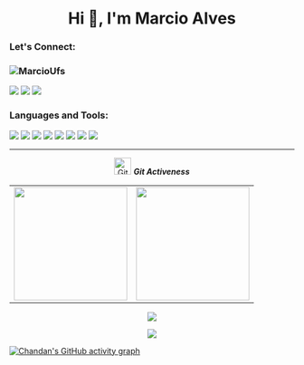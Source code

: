 

<h1 align="center">Hi 👋, I'm Marcio Alves</h1>


<h3 align="left">Let's Connect:</h3>
<h3 align="left"> <img src="https://komarev.com/ghpvc/?username=MarcioUfs&label=Profile%20views&color=0e75b6&style=flat" alt="MarcioUfs" /> </h3>

[![](https://img.shields.io/badge/-Marcio%20Alves-blue?style=for-the-badge&logo=Linkedin&logoColor=white&link=https://www.linkedin.com/in/marcio-alves-b0012098/)](https://www.linkedin.com/in/marcio-alves-b0012098/)
[![](https://img.shields.io/badge/-@MarcioUfs-%23181717?style=for-the-badge&logo=github)](https://github.com/MarcioUfs)
[![](https://img.shields.io/badge/My%20portfolio-B9B3A6?style=for-the-badge&logo=world)](https://marciosalves.com.br)

<!-- <img src="https://github.com/ArshErgon/ArshErgon/blob/main/assets/header/lineBar.png" width="100%" height="8px"/>
<div id="badges" align = "center">
   
  <a href="https://www.linkedin.com/in/marcio-alves-b0012098/" target="_blank">
    <img src="https://img.shields.io/badge/LinkedIn-blue?style=for-the-badge&logo=linkedin&logoColor=white" alt="LinkedIn Badge"/></a>
  <a href="https://www.linkedin.com/in/marcio-alves-b0012098/" target="_blank">
    <img src="https://img.shields.io/badge/LinkedIn-blue?style=for-the-badge&logo=linkedin&logoColor=white" alt="LinkedIn Badge"/></a>
  <a href="https://marciosalves.com.br/" target="_blank">
    <img src="https://img.shields.io/badge/portfolio-B9B3A6?style=for-the-badge&logo=world" alt="portfolio Badge"/>
  </a>
  <a href="#">
    <img src="https://img.shields.io/badge/LeetCode-1A1A1A?style=for-the-badge&logo=LeetCode" alt="gfg Badge"/>
  </a>
</div> -->



<h3 align="left">Languages and Tools:</h3>

<!-- [![](https://img.shields.io/badge/C--A8B9CC?style=for-the-badge&logo=C)](#) -->
<!-- [![](https://img.shields.io/badge/C++--00599C?style=for-the-badge&logo=C)](#)  -->
<!-- [![](https://img.shields.io/badge/Python--3776AB?style=for-the-badge&logo=Python)](#)  -->
[![](https://img.shields.io/badge/html--E34F26?style=for-the-badge&logo=HTML5)](#) 
[![](https://img.shields.io/badge/CSS--1572B6?style=for-the-badge&logo=CSS3)](#) 
[![](https://img.shields.io/badge/JavaScript--F7DF1E?style=for-the-badge&logo=JavaScript)](#) 
[![](https://img.shields.io/badge/Bootstrap--7952B3?style=for-the-badge&logo=Bootstrap)](#) 
[![](https://img.shields.io/badge/React--61DAFB?style=for-the-badge&logo=React)](#) 
[![](https://img.shields.io/badge/git--F05032?style=for-the-badge&logo=git)](#) 
[![](https://img.shields.io/badge/postgresql--1572B6?style=for-the-badge&logo=postgreSQL)](#) 
[![](https://img.shields.io/badge/node--75d41d?style=for-the-badge&logo=node)](#) 
<!-- [![](https://img.shields.io/badge/Django--092E20?style=for-the-badge&logo=Django)](#)  -->
<!-- [![](https://img.shields.io/badge/MySQL--4479A1?style=for-the-badge&logo=MySQL)](#)  -->
<!-- [![](https://img.shields.io/badge/Linux--FCC624?style=for-the-badge&logo=Linux)](#) -->



<hr>
<p align="center">
<img src="https://media.giphy.com/media/W5eoZHPpUx9sapR0eu/giphy.gif" width="30px" alt="Git"/>&nbsp;<i><b>Git Activeness</b></i></p>
 
<!-- <p><img align="left" src="https://github-readme-stats.vercel.app/api/top-langs?username=MarcioUfs&show_icons=true&locale=en&layout=compact&theme=gruvbox&include_all_commits=true&count_private=true" alt="ovi" /></p>
<p>
<img align="right" src="https://github-readme-stats.vercel.app/api?username=MarcioUfs&show_icons=true&locale=en&theme=gruvbox&include_all_commits=true&count_private=true" alt="ovi" width="410" /></p> -->

<table cellpadding="0">
  <tr style="padding: 0">
    <!-- GitHub Stats Card -->  
    <td valign="top"><img height="200" src="https://github-readme-stats.vercel.app/api?username=MarcioUfs&show_icons=true&theme=radical#gh-dark-mode-only"/></td>
    <!-- GitHub Top Language Card -->
    <td valign="top"><img height="200" src="https://github-readme-stats.vercel.app/api/top-langs/?username=MarcioUfs&layout=compact&theme=radical&custom_title=Languages"/></td>
  </tr>
</table>

<p align="center">
  <img src="https://github-readme-streak-stats.herokuapp.com?user=MarcioUfs&&theme=dark&show_icons=true)](https://git.io/streak-stats" /> 

<p align="center">
  <img src="https://capsule-render.vercel.app/api?type=waving&color=gradient&height=150&width=100%&section=footer"/>
</p>

<!-- [![Chandan's github activity graph](https://github-readme-activity-graph.cyclic.app/graph?username=MarcioUfs&theme=merko)](https://github.com/MarcioUfs/github-readme-activity-graph) -->


[![Chandan's GitHub activity graph](https://github-readme-activity-graph.vercel.app/graph?username=MarcioUfs&theme=high-contrast)](https://github.com/ashutosh00710/github-readme-activity-graph)


<!-- [![MarcioUfs's GitHub | Languages Over Time](https://stats.quine.sh/MarcioUfs/languages-over-time?theme=dark)](https://quine.sh) -->







<!--## Olá!  👋
<img loading="lazy" src="https://cdn.jsdelivr.net/gh/devicons/devicon/icons/git/git-original.svg" width="40" height="40"/>
<img loading="lazy" src="https://cdn.jsdelivr.net/gh/devicons/devicon/icons/java/java-original.svg" width="40" height="40"/> <img loading="lazy" src="https://cdn.jsdelivr.net/gh/devicons/devicon/icons/linux/linux-original.svg" width="40" height="40"/>

<div>
<a href="https://www.youtube.com/seu-canal-youtube-aqui" target="_blank"><img loading="lazy" src="https://img.shields.io/badge/YouTube-FF0000?style=for-the-badge&logo=youtube&logoColor=white" target="_blank"></a>
<a href="https://instagram.com/seu-usuário-instagram-aqui" target="_blank"><img loading="lazy" src="https://img.shields.io/badge/-Instagram-%23E4405F?style=for-the-badge&logo=instagram&logoColor=white" target="_blank"></a>
<a href="https://www.twitch.tv/MarcioUfs" target="_blank"><img loading="lazy" src="https://img.shields.io/badge/Twitch-9146FF?style=for-the-badge&logo=twitch&logoColor=white" target="_blank"></a>
<a href = "mailto:contato@MarcioUfs"><img loading="lazy" src="https://img.shields.io/badge/Gmail-D14836?style=for-the-badge&logo=gmail&logoColor=white" target="_blank"></a>
<a href="https://www.linkedin.com/in/seu-usuário-linkedln-aqui" target="_blank"><img loading="lazy" src="https://img.shields.io/badge/-LinkedIn-%230077B5?style=for-the-badge&logo=linkedin&logoColor=white" target="_blank"></a>   
</div>

<div>
<a href="https://github.com/MarcioUfs">
<img loading="lazy" height="180em" src="https://github-readme-stats.vercel.app/api/top-langs/?username=MarcioUfs&layout=compact&langs_count=7&theme=dracula"/>
<img loading="lazy" height="180em" src="https://github-readme-stats.vercel.app/api?username=MarcioUfs&show_icons=true&theme=dracula&include_all_commits=true&count_private=true"/>
</div>
  
![Snake animation](https://github.com/MarcioUfs/MarcioUfs/blob/output/github-contribution-grid-snake.svg)
-->
<!--
**MarcioUfs/MarcioUfs** is a ✨ _special_ ✨ repository because its `README.md` (this file) appears on your GitHub profile.

Here are some ideas to get you started:

- 🔭 I’m currently working on ...
- 🌱 I’m currently learning ...
- 👯 I’m looking to collaborate on ...
- 🤔 I’m looking for help with ...
- 💬 Ask me about ...
- 📫 How to reach me: ...
- 😄 Pronouns: ...
- ⚡ Fun fact: ...
-->

